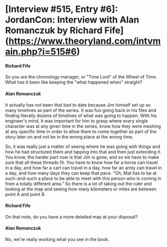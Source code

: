 # [Interview #515, Entry #6]: JordanCon: Interview with Alan Romanczuk by Richard Fife](https://www.theoryland.com/intvmain.php?i=515#6)

#### Richard Fife

So you are the chronology manager, or "Time Lord" of the Wheel of Time. What has it been like keeping the "what happened when" straight?

#### Alan Romanczuk

It actually has not been that bad to date because Jim himself set up so many timelines as part of the series. It was fun going back in his files and finding literally dozens of timelines of what was going to happen. With his engineer's mind, it was important for him to grasp where every single character was at any given time in the series, know how they were meshing at any specific time in order to allow them to come together as part of the story later on and not be in the wrong place at the wrong time.

So, it was really just a matter of seeing where he was going with things and how he had structured them and tapping into that and then just extending it. You know, the harder part now is that Jim is gone, and so we have to make sure that all these threads fit. You have to know how far a horse can travel in a day, and how far a cart can travel in a day, how far an army can travel in a day, and how many days they can keep that pace. "Oh, Mat has to be at such-and-such a place to be able to meet with this person who is coming in from a totally different area." So there is a lot of taking out the ruler and looking at the map and seeing how many kilometers or miles are between point A and point B.

#### Richard Fife

On that note, do you have a more detailed map at your disposal?

#### Alan Romanczuk

No, we're really working what you see in the book.

